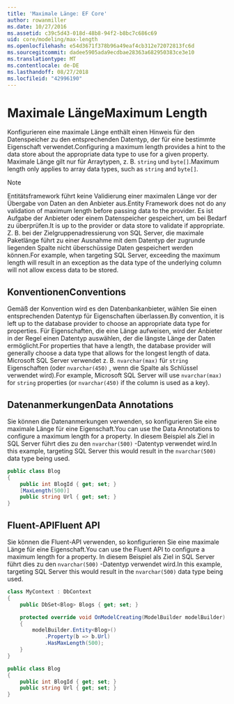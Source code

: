 ```yaml
---
title: 'Maximale Länge: EF Core'
author: rowanmiller
ms.date: 10/27/2016
ms.assetid: c39c5d43-018d-48b8-94f2-b8bc7c686c69
uid: core/modeling/max-length
ms.openlocfilehash: e54d3671f378b96a49eaf4cb312e72072813fc6d
ms.sourcegitcommit: dadee5905ada9ecdbae28363a682950383ce3e10
ms.translationtype: MT
ms.contentlocale: de-DE
ms.lasthandoff: 08/27/2018
ms.locfileid: "42996190"
---
```

# <a name="maximum-length"></a><span data-ttu-id="9220a-102">Maximale Länge</span><span class="sxs-lookup"><span data-stu-id="9220a-102">Maximum Length</span></span>

<span data-ttu-id="9220a-103">Konfigurieren eine maximale Länge enthält einen Hinweis für den Datenspeicher zu den entsprechenden Datentyp, der für eine bestimmte Eigenschaft verwendet.</span><span class="sxs-lookup"><span data-stu-id="9220a-103">Configuring a maximum length provides a hint to the data store about the appropriate data type to use for a given property.</span></span> <span data-ttu-id="9220a-104">Maximale Länge gilt nur für Arraytypen, z. B. `string` und `byte[]`.</span><span class="sxs-lookup"><span data-stu-id="9220a-104">Maximum length only applies to array data types, such as `string` and `byte[]`.</span></span>

> [!NOTE]  
> <span data-ttu-id="9220a-105">Entitätsframework führt keine Validierung einer maximalen Länge vor der Übergabe von Daten an den Anbieter aus.</span><span class="sxs-lookup"><span data-stu-id="9220a-105">Entity Framework does not do any validation of maximum length before passing data to the provider.</span></span> <span data-ttu-id="9220a-106">Es ist Aufgabe der Anbieter oder einem Datenspeicher gespeichert, um bei Bedarf zu überprüfen.</span><span class="sxs-lookup"><span data-stu-id="9220a-106">It is up to the provider or data store to validate if appropriate.</span></span> <span data-ttu-id="9220a-107">Z. B. bei der Zielgruppenadressierung von SQL Server, die maximale Paketlänge führt zu einer Ausnahme mit dem Datentyp der zugrunde liegenden Spalte nicht überschüssige Daten gespeichert werden können.</span><span class="sxs-lookup"><span data-stu-id="9220a-107">For example, when targeting SQL Server, exceeding the maximum length will result in an exception as the data type of the underlying column will not allow excess data to be stored.</span></span>

## <a name="conventions"></a><span data-ttu-id="9220a-108">Konventionen</span><span class="sxs-lookup"><span data-stu-id="9220a-108">Conventions</span></span>

<span data-ttu-id="9220a-109">Gemäß der Konvention wird es den Datenbankanbieter, wählen Sie einen entsprechenden Datentyp für Eigenschaften überlassen.</span><span class="sxs-lookup"><span data-stu-id="9220a-109">By convention, it is left up to the database provider to choose an appropriate data type for properties.</span></span> <span data-ttu-id="9220a-110">Für Eigenschaften, die eine Länge aufweisen, wird der Anbieter in der Regel einen Datentyp auswählen, der die längste Länge der Daten ermöglicht.</span><span class="sxs-lookup"><span data-stu-id="9220a-110">For properties that have a length, the database provider will generally choose a data type that allows for the longest length of data.</span></span> <span data-ttu-id="9220a-111">Microsoft SQL Server verwendet z. B. `nvarchar(max)` für `string` Eigenschaften (oder `nvarchar(450)` , wenn die Spalte als Schlüssel verwendet wird).</span><span class="sxs-lookup"><span data-stu-id="9220a-111">For example, Microsoft SQL Server will use `nvarchar(max)` for `string` properties (or `nvarchar(450)` if the column is used as a key).</span></span>

## <a name="data-annotations"></a><span data-ttu-id="9220a-112">Datenanmerkungen</span><span class="sxs-lookup"><span data-stu-id="9220a-112">Data Annotations</span></span>

<span data-ttu-id="9220a-113">Sie können die Datenanmerkungen verwenden, so konfigurieren Sie eine maximale Länge für eine Eigenschaft.</span><span class="sxs-lookup"><span data-stu-id="9220a-113">You can use the Data Annotations to configure a maximum length for a property.</span></span> <span data-ttu-id="9220a-114">In diesem Beispiel als Ziel in SQL Server führt dies zu den `nvarchar(500)` -Datentyp verwendet wird.</span><span class="sxs-lookup"><span data-stu-id="9220a-114">In this example, targeting SQL Server this would result in the `nvarchar(500)` data type being used.</span></span>

<!-- [!code-csharp[Main](samples/core/Modeling/DataAnnotations/Samples/MaxLength.cs?highlight=4)] -->
``` csharp
public class Blog
{
    public int BlogId { get; set; }
    [MaxLength(500)]
    public string Url { get; set; }
}
```

## <a name="fluent-api"></a><span data-ttu-id="9220a-115">Fluent-API</span><span class="sxs-lookup"><span data-stu-id="9220a-115">Fluent API</span></span>

<span data-ttu-id="9220a-116">Sie können die Fluent-API verwenden, so konfigurieren Sie eine maximale Länge für eine Eigenschaft.</span><span class="sxs-lookup"><span data-stu-id="9220a-116">You can use the Fluent API to configure a maximum length for a property.</span></span> <span data-ttu-id="9220a-117">In diesem Beispiel als Ziel in SQL Server führt dies zu den `nvarchar(500)` -Datentyp verwendet wird.</span><span class="sxs-lookup"><span data-stu-id="9220a-117">In this example, targeting SQL Server this would result in the `nvarchar(500)` data type being used.</span></span>

<!-- [!code-csharp[Main](samples/core/Modeling/FluentAPI/Samples/MaxLength.cs?highlight=7,8,9)] -->
``` csharp
class MyContext : DbContext
{
    public DbSet<Blog> Blogs { get; set; }

    protected override void OnModelCreating(ModelBuilder modelBuilder)
    {
        modelBuilder.Entity<Blog>()
            .Property(b => b.Url)
            .HasMaxLength(500);
    }
}

public class Blog
{
    public int BlogId { get; set; }
    public string Url { get; set; }
}
```
